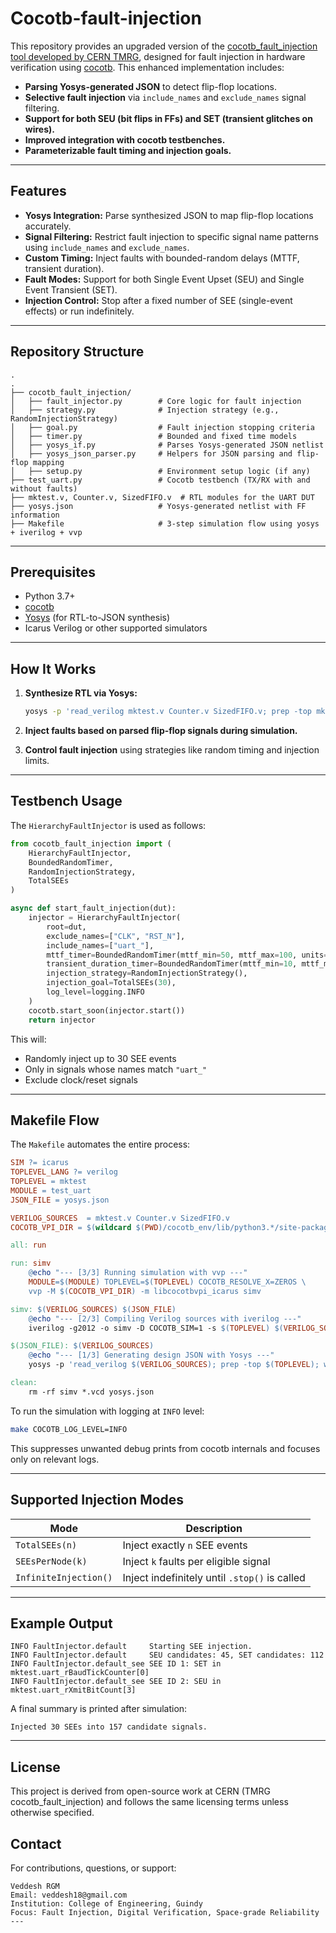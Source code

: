 # Cocotb-fault-injection 

This repository provides an upgraded version of the [cocotb_fault_injection tool developed by CERN TMRG](https://gitlab.cern.ch/tmrg/cocotb_fault_injection), designed for fault injection in hardware verification using [cocotb](https://github.com/cocotb/cocotb). This enhanced implementation includes:

- **Parsing Yosys-generated JSON** to detect flip-flop locations.
- **Selective fault injection** via `include_names` and `exclude_names` signal filtering.
- **Support for both SEU (bit flips in FFs) and SET (transient glitches on wires).**
- **Improved integration with cocotb testbenches.**
- **Parameterizable fault timing and injection goals.**

---

## Features

- **Yosys Integration:** Parse synthesized JSON to map flip-flop locations accurately.
- **Signal Filtering:** Restrict fault injection to specific signal name patterns using `include_names` and `exclude_names`.
- **Custom Timing:** Inject faults with bounded-random delays (MTTF, transient duration).
- **Fault Modes:** Support for both Single Event Upset (SEU) and Single Event Transient (SET).
- **Injection Control:** Stop after a fixed number of SEE (single-event effects) or run indefinitely.

---

## Repository Structure

```
.
.
├── cocotb_fault_injection/
│   ├── fault_injector.py        # Core logic for fault injection
│   ├── strategy.py              # Injection strategy (e.g., RandomInjectionStrategy)
│   ├── goal.py                  # Fault injection stopping criteria
│   ├── timer.py                 # Bounded and fixed time models
│   ├── yosys_if.py              # Parses Yosys-generated JSON netlist
│   ├── yosys_json_parser.py     # Helpers for JSON parsing and flip-flop mapping
│   ├── setup.py                 # Environment setup logic (if any)
├── test_uart.py                 # Cocotb testbench (TX/RX with and without faults)
├── mktest.v, Counter.v, SizedFIFO.v  # RTL modules for the UART DUT
├── yosys.json                   # Yosys-generated netlist with FF information
├── Makefile                     # 3-step simulation flow using yosys + iverilog + vvp

```
---

## Prerequisites

- Python 3.7+
- [cocotb](https://github.com/cocotb/cocotb)
- [Yosys](https://github.com/YosysHQ/yosys) (for RTL-to-JSON synthesis)
- Icarus Verilog or other supported simulators

---

## How It Works

1. **Synthesize RTL via Yosys:**

   ```bash
   yosys -p 'read_verilog mktest.v Counter.v SizedFIFO.v; prep -top mktest; write_json yosys.json'
   ```

2. **Inject faults based on parsed flip-flop signals during simulation.**

3. **Control fault injection** using strategies like random timing and injection limits.

---

## Testbench Usage

The `HierarchyFaultInjector` is used as follows:

```python
from cocotb_fault_injection import (
    HierarchyFaultInjector,
    BoundedRandomTimer,
    RandomInjectionStrategy,
    TotalSEEs
)

async def start_fault_injection(dut):
    injector = HierarchyFaultInjector(
        root=dut,
        exclude_names=["CLK", "RST_N"],
        include_names=["uart_"],
        mttf_timer=BoundedRandomTimer(mttf_min=50, mttf_max=100, units="ns"),
        transient_duration_timer=BoundedRandomTimer(mttf_min=10, mttf_max=20, units="ns"),
        injection_strategy=RandomInjectionStrategy(),
        injection_goal=TotalSEEs(30),
        log_level=logging.INFO
    )
    cocotb.start_soon(injector.start())
    return injector
```

This will:
- Randomly inject up to 30 SEE events
- Only in signals whose names match `"uart_"`
- Exclude clock/reset signals

---

## Makefile Flow

The `Makefile` automates the entire process:

```makefile
SIM ?= icarus
TOPLEVEL_LANG ?= verilog
TOPLEVEL = mktest
MODULE = test_uart
JSON_FILE = yosys.json

VERILOG_SOURCES  = mktest.v Counter.v SizedFIFO.v
COCOTB_VPI_DIR = $(wildcard $(PWD)/cocotb_env/lib/python3.*/site-packages/cocotb/libs)

all: run

run: simv
	@echo "--- [3/3] Running simulation with vvp ---"
	MODULE=$(MODULE) TOPLEVEL=$(TOPLEVEL) COCOTB_RESOLVE_X=ZEROS \
	vvp -M $(COCOTB_VPI_DIR) -m libcocotbvpi_icarus simv

simv: $(VERILOG_SOURCES) $(JSON_FILE)
	@echo "--- [2/3] Compiling Verilog sources with iverilog ---"
	iverilog -g2012 -o simv -D COCOTB_SIM=1 -s $(TOPLEVEL) $(VERILOG_SOURCES)

$(JSON_FILE): $(VERILOG_SOURCES)
	@echo "--- [1/3] Generating design JSON with Yosys ---"
	yosys -p 'read_verilog $(VERILOG_SOURCES); prep -top $(TOPLEVEL); write_json $(JSON_FILE)'

clean:
	rm -rf simv *.vcd yosys.json
```

To run the simulation with logging at `INFO` level:

```bash
make COCOTB_LOG_LEVEL=INFO
```

This suppresses unwanted debug prints from cocotb internals and focuses only on relevant logs.

---

## Supported Injection Modes

| Mode                  | Description                                    |
|-----------------------|------------------------------------------------|
| `TotalSEEs(n)`        | Inject exactly `n` SEE events                  |
| `SEEsPerNode(k)`      | Inject `k` faults per eligible signal          |
| `InfiniteInjection()` | Inject indefinitely until `.stop()` is called |

---

## Example Output

```
INFO FaultInjector.default     Starting SEE injection.
INFO FaultInjector.default     SEU candidates: 45, SET candidates: 112
INFO FaultInjector.default_see SEE ID 1: SET in mktest.uart_rBaudTickCounter[0]
INFO FaultInjector.default_see SEE ID 2: SEU in mktest.uart_rXmitBitCount[3]
```

A final summary is printed after simulation:

```
Injected 30 SEEs into 157 candidate signals.
```

---

## License

This project is derived from open-source work at CERN (TMRG cocotb_fault_injection) and follows the same licensing terms unless otherwise specified.

## Contact

For contributions, questions, or support:
```
Veddesh RGM  
Email: veddesh18@gmail.com  
Institution: College of Engineering, Guindy  
Focus: Fault Injection, Digital Verification, Space-grade Reliability
---

